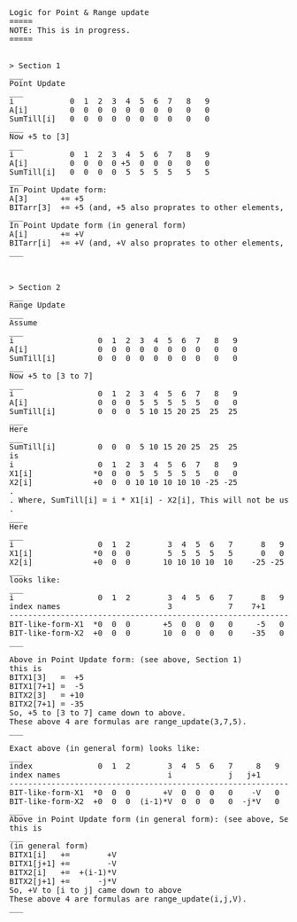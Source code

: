 <pre>

Logic for Point & Range update
=====
NOTE: This is in progress.
=====


> Section 1
___
Point Update
___
i            0  1  2  3  4  5  6  7   8   9
A[i]         0  0  0  0  0  0  0  0   0   0
SumTill[i]   0  0  0  0  0  0  0  0   0   0
___
Now +5 to [3]
___
i            0  1  2  3  4  5  6  7   8   9
A[i]         0  0  0  0 +5  0  0  0   0   0
SumTill[i]   0  0  0  0  5  5  5  5   5   5
___
In Point Update form:
A[3]       += +5
BITarr[3]  += +5 (and, +5 also proprates to other elements, acc to algorithm of BIT)
___
In Point Update form (in general form)
A[i]       += +V
BITarr[i]  += +V (and, +V also proprates to other elements, acc to algorithm of BIT)
___



> Section 2
___
Range Update
___
Assume
___
i                  0  1  2  3  4  5  6  7   8   9
A[i]               0  0  0  0  0  0  0  0   0   0
SumTill[i]         0  0  0  0  0  0  0  0   0   0
___
Now +5 to [3 to 7]
___
i                  0  1  2  3  4  5  6  7   8   9
A[i]               0  0  0  5  5  5  5  5   0   0
SumTill[i]         0  0  0  5 10 15 20 25  25  25
___
Here
___
SumTill[i]         0  0  0  5 10 15 20 25  25  25
is
i                  0  1  2  3  4  5  6  7   8   9
X1[i]             *0  0  0  5  5  5  5  5   0   0
X2[i]             +0  0  0 10 10 10 10 10 -25 -25
.
. Where, SumTill[i] = i * X1[i] - X2[i], This will not be used anywhere below, but is key to derive BIT form
.
___
Here
___
i                  0  1  2        3  4  5  6   7      8   9
X1[i]             *0  0  0        5  5  5  5   5      0   0
X2[i]             +0  0  0       10 10 10 10  10    -25 -25
___
looks like:
___
i                  0  1  2        3  4  5  6   7      8   9
index names                       3            7    7+1
-------------------------------------------------------------
BIT-like-form-X1  *0  0  0       +5  0  0  0   0     -5   0
BIT-like-form-X2  +0  0  0       10  0  0  0   0    -35   0
___

Above in Point Update form: (see above, Section 1)
this is
BITX1[3]   =  +5
BITX1[7+1] =  -5
BITX2[3]   = +10
BITX2[7+1] = -35
So, +5 to [3 to 7] came down to above.
These above 4 are formulas are range_update(3,7,5).
___

Exact above (in general form) looks like:
___
index              0  1  2        3  4  5  6   7     8   9
index names                       i            j   j+1
-------------------------------------------------------------
BIT-like-form-X1  *0  0  0       +V  0  0  0   0    -V   0
BIT-like-form-X2  +0  0  0  (i-1)*V  0  0  0   0  -j*V   0
___
Above in Point Update form (in general form): (see above, Section 1)
this is
___
(in general form)
BITX1[i]   +=        +V
BITX1[j+1] +=        -V
BITX2[i]   +=  +(i-1)*V
BITX2[j+1] +=      -j*V
So, +V to [i to j] came down to above
These above 4 are formulas are range_update(i,j,V).
___

</pre>
